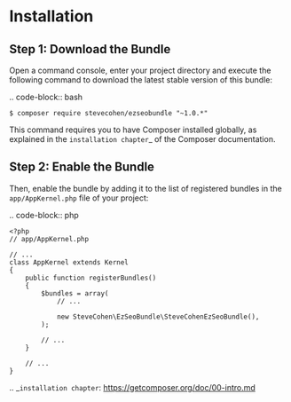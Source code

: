 Installation
============

Step 1: Download the Bundle
---------------------------

Open a command console, enter your project directory and execute the
following command to download the latest stable version of this bundle:

.. code-block:: bash

    $ composer require stevecohen/ezseobundle "~1.0.*"

This command requires you to have Composer installed globally, as explained
in the `installation chapter`_ of the Composer documentation.

Step 2: Enable the Bundle
-------------------------

Then, enable the bundle by adding it to the list of registered bundles
in the ``app/AppKernel.php`` file of your project:

.. code-block:: php

    <?php
    // app/AppKernel.php

    // ...
    class AppKernel extends Kernel
    {
        public function registerBundles()
        {
            $bundles = array(
                // ...

                new SteveCohen\EzSeoBundle\SteveCohenEzSeoBundle(),
            );

            // ...
        }

        // ...
    }

.. _`installation chapter`: https://getcomposer.org/doc/00-intro.md
